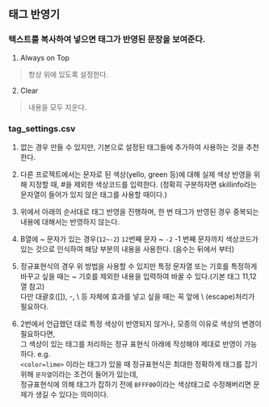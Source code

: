 ## 태그 반영기
### 텍스트를 복사하여 넣으면 태그가 반영된 문장을 보여준다.

1. Always on Top
> 항상 위에 있도록 설정한다.

2. Clear
> 내용을 모두 지운다.

### tag_settings.csv
1. 없는 경우 만들 수 있지만, 기본으로 설정된 태그들에 추가하여 사용하는 것을 추천한다.
  
2. 다른 프로젝트에서는 문자로 된 색상(yello, green 등)에 대해 실제 색상 반영을 위해 지정할 때, #을 제외한 색상코드를 입력한다.
(정확히 구분하자면 skillinfo라는 문자열이 들어가 있지 않은 태그를 사용할 때이다.)
  
3. 위에서 아래의 순서대로 태그 반영을 진행하며, 한 번 태그가 반영된 경우 중복되는 내용에 대해서는 반영하지 않는다.
  
4. B열에 ~ 문자가 있는 경우(`12~-2`) `12`번째 문자 ~ `-2` -1 번째 문자까지 색상코드가 있는 것으로 인식하여 해당 부분의 내용을 사용한다. (음수는 뒤에서 부터)
  
5. 정규표현식의 경우 위 방법을 사용할 수 있지만 특정 문자열 또는 기호를 특정하게 바꾸고 싶을 때는 ~ 기호를 제외한 내용을 입력하여 바꿀 수 있다.(기본 태그 11,12 열 참고)  
다만 대괄호([]), -, \ 등 자체에 효과를 넣고 싶을 때는 꼭 앞에 \ (escape)처리가 필요하다.
  
6. 2번에서 언급했던 대로 특정 색상이 반영되지 않거나, 모종의 이유로 색상의 변경이 필요하다면,  
그 색상이 있는 태그를 처리하는 정규 표현식 아래에 작성해야 제대로 반영이 가능하다.
e.g.  
`<color=lime>` 이라는 태그가 있을 때 정규표현식은 최대한 정확하게 태그를 잡기 위해 `문자열`이라는 조건이 들어가 있는데,  
정규표현식에 의해 태그가 잡하기 전에 `BFFF00`이라는 색상태그로 수정해버리면 문제가 생길 수 있다는 의미이다.
